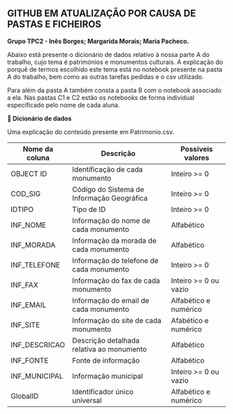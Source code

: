 ## GITHUB EM ATUALIZAÇÃO POR CAUSA DE PASTAS E FICHEIROS

**Grupo TPC2 - Inês Borges; Margarida Morais; Maria Pacheco.**

Abaixo está presente o dicionário de dados relativo à nossa parte A do trabalho, cujo tema é patrimónios e monumentos culturais. A explicação do porquê de termos escolhido este tema está no notebook presente na pasta A do trabalho, bem como as outras tarefas pedidas e o csv utilizado.

Para além da pasta A também consta a pasta B com o notebook associado a ela. Nas pastas C1 e C2 estão os notebooks de forma individual especificado pelo nome de cada aluna.

**📔 Dicionário de dados**

Uma explicação do conteúdo presente em Patrimonio.csv.

| Nome da coluna | Descrição | Possiveis valores |
| --- | --- | --- |
| OBJECT ID | Identificação de cada monumento | Inteiro >= 0
| COD_SIG | Código do Sistema de Informação Geográfica | Inteiro >= 0
| IDTIPO | Tipo de ID | Inteiro >= 0
| INF_NOME | Informação do nome de cada monumento | Alfabético
| INF_MORADA | Informação da morada de cada monumento | Alfabético
| INF_TELEFONE | Informação do telefone de cada monumento |Inteiro >= 0
| INF_FAX | Informação do fax de cada monumento |Inteiro >= 0 ou vazio
| INF_EMAIL| Informação do email de cada monumento | Alfabético e numérico
| INF_SITE  | Informação do site de cada monumento | Afabético e numérico
| INF_DESCRICAO | Descrição detalhada relativa ao monumento | Alfabético
| INF_FONTE | Fonte de informação |Alfabético
| INF_MUNICIPAL  | Informação municipal | Inteiro >= 0 ou vazio
| GlobalID | Identificador único universal |Alfabético e numérico

